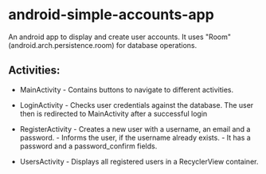 # android-simple-accounts-app
An android app to display and create user accounts. It uses "Room" (android.arch.persistence.room) for database operations.

## Activities:

- MainActivity 
        - Contains buttons to navigate to different activities.

- LoginActivity 
        - Checks user credentials against the database. The user then is redirected to MainActivity after a successful login

- RegisterActivity 
        - Creates a new user with a username, an email and a password. 
        - Informs the user, if the username already exists. 
        - It has a password and a password_confirm fields.

- UsersActivity 
        - Displays all registered users in a RecyclerView container.
